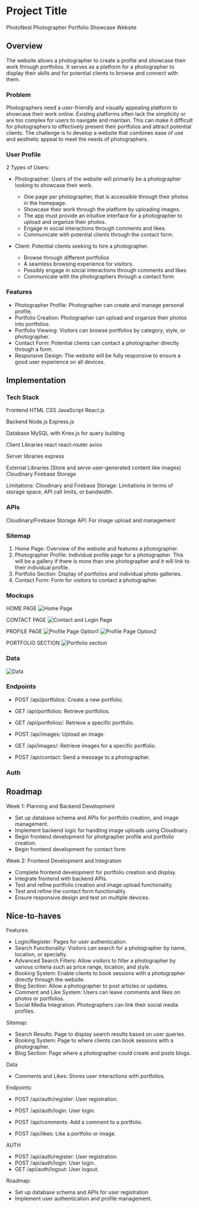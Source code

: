 # Project Title
PhotoNest
Photographer Portfolio Showcase Website

## Overview
<!-- Single sentence like a pitch.-->
The website allows a photographer to create a profile and showcase their work through portfolios. It serves as a platform for a photographer to display their skills and for potential clients to browse and connect with them.

### Problem

Photographers need a user-friendly and visually appealing platform to showcase their work online. Existing platforms often lack the simplicity or are too complex for users to navigate and maintain. This can make it difficult for photographers to effectively present their portfolios and attract potential clients. The challenge is to develop a website that combines ease of use and aesthetic appeal to meet the needs of photographers.

### User Profile
<!-- What problems are we solving for them  -->

2 Types of Users:
* Photographer: Users of the website will primarily be a photographer looking to showcase their work. 
    * One page per photographer, that is accessible through their photos in the homepage. 
    * Showcase their work through the platform by uploading images.
    * The app must provide an intuitive interface for a photographer to upload and organize their photos.
    * Engage in social interactions through comments and likes.
    * Communicate with potential clients through the contact form. 

* Client: Potential clients seeking to hire a photographer.
    * Browse through different portfolios
    * A seamless browsing experience for visitors.
    * Possibly engage in social interactions through comments and likes
    * Communicate with the photographers through a contact form


### Features
<!-- List the functionality that your app will include. These can be written as user stories or descriptions with related details. Do not describe _how_ these features are implemented, only _what_ needs to be implemented. -->

<!-- Put yourself as the user of your app and then what problems would you like to be solved. Describe it as much as possible-->

* Photographer Profile: Photographer can create and manage personal profile.
* Portfolio Creation: Photographer can upload and organize their photos into portfolios.
* Portfolio Viewing: Visitors can browse portfolios by category, style, or photographer.
* Contact Form: Potential clients can contact a photographer directly through a form.
* Responsive Design: The website will be fully responsive to ensure a good user experience on all devices.

## Implementation

### Tech Stack
<!-- List technologies that will be used in your app, including any libraries to save time or provide more functionality. Be sure to research any potential limitations. -->

Frontend
HTML
CSS
JavaScript
React.js

Backend
Node.js
Express.js

Database
MySQL with Knex.js for query building

Client Libraries
react
react-router
axios

Server libraries
express

External Libraries (Store and serve user-generated content like images)
Cloudinary
Firebase Storage

Limitations:
Cloudinary and Firebase Storage: Limitations in terms of storage space, API call limits, or bandwidth.

### APIs

Cloudinary/Firebase Storage API: For image upload and management

### Sitemap
<!-- List the pages of your app with brief descriptions. You can show this visually, or write it out. -->

1. Home Page: Overview of the website and features a photographer.
2. Photographer Profile: Individual profile page for a photographer. This will be a gallery if there is more than one photographer and it will link to their individual profile.
3. Portfolio Section: Display of portfolios and individual photo galleries.
4. Contact Form: Form for visitors to contact a photographer.

### Mockups
<!-- Provide visuals of your app's screens. You can use tools like Figma or pictures of hand-drawn sketches. -->
HOME PAGE
![Home Page](src/assets/mockup/homePage.png)

CONTACT PAGE
![Contact and Login Page](src/assets/mockup/contact-loginPage.png)

PROFILE PAGE
![Profile Page Option1](src/assets/mockup/profilePage1.png)
![Profile Page Option2](src/assets/mockup/profilePage2.png)

PORTFOLIO SECTION
![Portfolio section](src/assets/mockup/portfolioView.png)

### Data
<!-- Describe your data and the relationships between them. You can show this visually using diagrams, or write it out.  -->
<!-- drawSQL to visualize relationships -->
![Data](src/assets/mockup/Data.png)

### Endpoints
<!-- In the final readMe can include the endpoint, short description, parameters, and response body -->
* POST /api/portfolios: Create a new portfolio.
* GET /api/portfolios: Retrieve portfolios.
* GET /api/portfolios/: Retrieve a specific portfolio.

* POST /api/images: Upload an image.
* GET /api/images/: Retrieve images for a specific portfolio.

* POST /api/contact: Send a message to a photographer.

### Auth


## Roadmap
<!-- Scope your project as a sprint. Break down the tasks that will need to be completed and map out timeframes for implementation. Think about what you can reasonably complete before the due date. The more detail you provide, the easier it will be to build. 
This could be in Jira -->

Week 1: Planning and Backend Development
* Set up database schema and APIs for portfolio creation, and image management.
* Implement backend logic for handling image uploads using Cloudinary.
* Begin frontend development for photgrapher profile and portfolio creation.
* Begin frontend development for contact form

Week 2: Frontend Development and Integration

* Complete frontend development for portfolio creation and display.
* Integrate frontend with backend APIs.
* Test and refine portfolio creation and image upload functionality.
* Test and refine the contact form functionality.
* Ensure responsive design and test on multiple devices.


## Nice-to-haves
<!-- Your project will be marked based on what you committed to in the above document. Under nice-to-haves, you can list any additional features you may complete if you have extra time, or after finishing. -->

Features:
* Login/Register: Pages for user authentication.
* Search Functionality: Visitors can search for a photographer by name, location, or specialty.
* Advanced Search Filters: Allow visitors to filter a photographer by various criteria such as price range, location, and style.
* Booking System: Enable clients to book sessions with a photographer directly through the website.
* Blog Section: Allow a photographer to post articles or updates.
* Comment and Like System: Users can leave comments and likes on photos or portfolios.
* Social Media Integration: Photographers can link their social media profiles.

Sitemap:
* Search Results: Page to display search results based on user queries.
* Booking System: Page to where clients can book sessions with a photographer.
* Blog Section: Page where a photographer could create and posts blogs.

Data
* Comments and Likes: Stores user interactions with portfolios.

Endpoints: 
* POST /api/auth/register: User registration.
* POST /api/auth/login: User login.

* POST /api/comments: Add a comment to a portfolio.
* POST /api/likes: Like a portfolio or image.

AUTH
* POST /api/auth/register: User registration.
* POST /api/auth/login: User login.
* GET /api/auth/logout: User logout.

Roadmap:
* Set up database schema and APIs for user registration
* Implement user authentication and profile management.